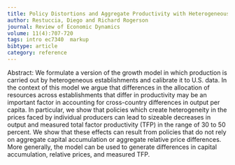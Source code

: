 ```yaml
---
title: Policy Distortions and Aggregate Productivity with Heterogeneous Plants
author: Restuccia, Diego and Richard Rogerson
journal: Review of Economic Dynamics
volume: 11(4):707-720
tags: intro ec7340  markup
bibtype: article
category: reference
---
```

Abstract: We formulate a version of the growth model in which production is carried out by heterogeneous establishments and calibrate it to U.S. data. In the context of this model we argue that differences in the allocation of resources across establishments that differ in productivity may be an important factor in accounting for cross-country differences in output per capita. In particular, we show that policies which create heterogeneity in the prices faced by individual producers can lead to sizeable decreases in output and measured total factor productivity (TFP) in the range of 30 to 50 percent. We show that these effects can result from policies that do not rely on aggregate capital accumulation or aggregate relative price differences. More generally, the model can be used to generate differences in capital accumulation, relative prices, and measured TFP. 
